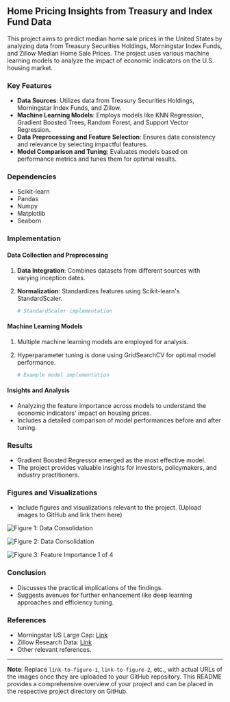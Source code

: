 ## Home Pricing Insights from Treasury and Index Fund Data

This project aims to predict median home sale prices in the United States by analyzing data from Treasury Securities Holdings, Morningstar Index Funds, and Zillow Median Home Sale Prices. The project uses various machine learning models to analyze the impact of economic indicators on the U.S. housing market.

### Key Features

- **Data Sources**: Utilizes data from Treasury Securities Holdings, Morningstar Index Funds, and Zillow.
- **Machine Learning Models**: Employs models like KNN Regression, Gradient Boosted Trees, Random Forest, and Support Vector Regression.
- **Data Preprocessing and Feature Selection**: Ensures data consistency and relevance by selecting impactful features.
- **Model Comparison and Tuning**: Evaluates models based on performance metrics and tunes them for optimal results.

### Dependencies

- Scikit-learn
- Pandas
- Numpy
- Matplotlib
- Seaborn

### Implementation

#### Data Collection and Preprocessing

1. **Data Integration**: Combines datasets from different sources with varying inception dates.
2. **Normalization**: Standardizes features using Scikit-learn's StandardScaler.

   ```python
   # StandardScaler implementation
   ```

#### Machine Learning Models

1. Multiple machine learning models are employed for analysis.
2. Hyperparameter tuning is done using GridSearchCV for optimal model performance.

   ```python
   # Example model implementation
   ```

#### Insights and Analysis

- Analyzing the feature importance across models to understand the economic indicators' impact on housing prices.
- Includes a detailed comparison of model performances before and after tuning.

### Results

- Gradient Boosted Regressor emerged as the most effective model.
- The project provides valuable insights for investors, policymakers, and industry practitioners.

### Figures and Visualizations

- Include figures and visualizations relevant to the project. (Upload images to GitHub and link them here)

![Figure 1: Data Consolidation](https://github.com/danielarodval/resume/blob/main/Python/Home%20Pricing%20Insights%20from%20Treasury%20and%20Index%20Funds/plots/Correlation%20Pre%20Feature%20Selection.png)

![Figure 2: Data Consolidation](https://github.com/danielarodval/resume/blob/main/Python/Home%20Pricing%20Insights%20from%20Treasury%20and%20Index%20Funds/plots/Correlation%20Post%20Feature%20Selection.png)

![Figure 3: Feature Importance 1 of 4](https://github.com/danielarodval/resume/blob/main/Python/Home%20Pricing%20Insights%20from%20Treasury%20and%20Index%20Funds/plots/Feature%20Importance%20GBT.png)

### Conclusion

- Discusses the practical implications of the findings.
- Suggests avenues for further enhancement like deep learning approaches and efficiency tuning.

### References

- Morningstar US Large Cap: [Link](https://indexes.morningstar.com/indexes/details/morningstar-us-large-capFSUSA00KH5)
- Zillow Research Data: [Link](https://www.zillow.com/research/data/)
- Other relevant references.

---

**Note**: Replace `link-to-figure-1`, `link-to-figure-2`, etc., with actual URLs of the images once they are uploaded to your GitHub repository. This README provides a comprehensive overview of your project and can be placed in the respective project directory on GitHub.